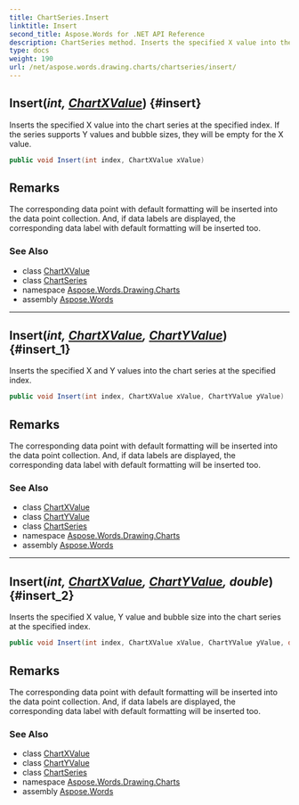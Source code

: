 ```yaml
---
title: ChartSeries.Insert
linktitle: Insert
second_title: Aspose.Words for .NET API Reference
description: ChartSeries method. Inserts the specified X value into the chart series at the specified index. If the series supports Y values and bubble sizes they will be empty for the X value in C#.
type: docs
weight: 190
url: /net/aspose.words.drawing.charts/chartseries/insert/
---
```

## Insert(*int, [ChartXValue](../../chartxvalue/)*) {#insert}

Inserts the specified X value into the chart series at the specified index. If the series supports Y values and bubble sizes, they will be empty for the X value.

```csharp
public void Insert(int index, ChartXValue xValue)
```

## Remarks

The corresponding data point with default formatting will be inserted into the data point collection. And, if data labels are displayed, the corresponding data label with default formatting will be inserted too.

### See Also

* class [ChartXValue](../../chartxvalue/)
* class [ChartSeries](../)
* namespace [Aspose.Words.Drawing.Charts](../../chartseries/)
* assembly [Aspose.Words](../../../)

---

## Insert(*int, [ChartXValue](../../chartxvalue/), [ChartYValue](../../chartyvalue/)*) {#insert_1}

Inserts the specified X and Y values into the chart series at the specified index.

```csharp
public void Insert(int index, ChartXValue xValue, ChartYValue yValue)
```

## Remarks

The corresponding data point with default formatting will be inserted into the data point collection. And, if data labels are displayed, the corresponding data label with default formatting will be inserted too.

### See Also

* class [ChartXValue](../../chartxvalue/)
* class [ChartYValue](../../chartyvalue/)
* class [ChartSeries](../)
* namespace [Aspose.Words.Drawing.Charts](../../chartseries/)
* assembly [Aspose.Words](../../../)

---

## Insert(*int, [ChartXValue](../../chartxvalue/), [ChartYValue](../../chartyvalue/), double*) {#insert_2}

Inserts the specified X value, Y value and bubble size into the chart series at the specified index.

```csharp
public void Insert(int index, ChartXValue xValue, ChartYValue yValue, double bubbleSize)
```

## Remarks

The corresponding data point with default formatting will be inserted into the data point collection. And, if data labels are displayed, the corresponding data label with default formatting will be inserted too.

### See Also

* class [ChartXValue](../../chartxvalue/)
* class [ChartYValue](../../chartyvalue/)
* class [ChartSeries](../)
* namespace [Aspose.Words.Drawing.Charts](../../chartseries/)
* assembly [Aspose.Words](../../../)
